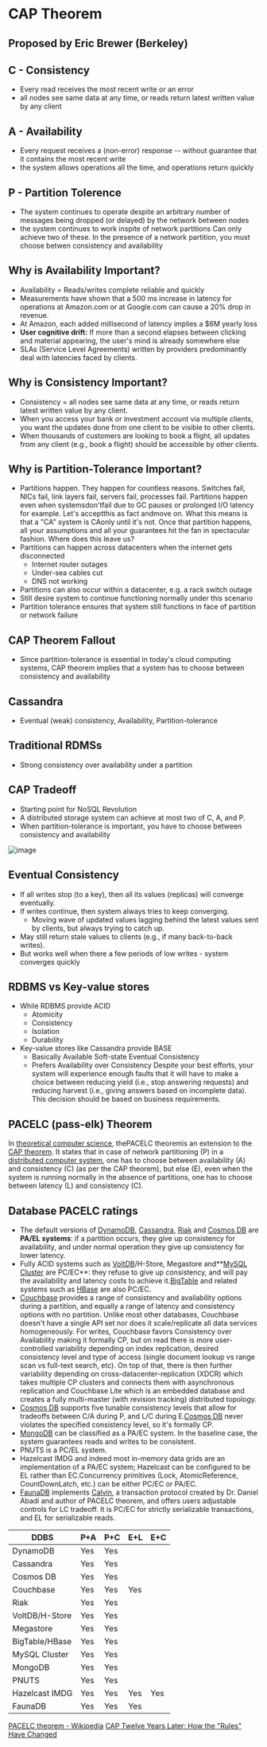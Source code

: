 # CAP Theorem

## Proposed by Eric Brewer (Berkeley)

## C - Consistency

- Every read receives the most recent write or an error
- all nodes see same data at any time, or reads return latest written value by any client

## A - Availability

- Every request receives a (non-error) response -- without guarantee that it contains the most recent write
- the system allows operations all the time, and operations return quickly

## P - Partition Tolerence

- The system continues to operate despite an arbitrary number of messages being dropped (or delayed) by the network between nodes
- the system continues to work inspite of network partitions
Can only achieve two of these.
In the presence of a network partition, you must choose betwen consistency and availability

## Why is Availability Important?

- Availability = Reads/writes complete reliable and quickly
- Measurements have shown that a 500 ms increase in latency for operations at Amazon.com or at Google.com can cause a 20% drop in revenue.
- At Amazon, each added millisecond of latency implies a $6M yearly loss
- **User cognitive drift:** If more than a second elapses between clicking and material appearing, the user's mind is already somewhere else
- SLAs (Service Level Agreements) written by providers predominantly deal with latencies faced by clients.

## Why is Consistency Important?

- Consistency = all nodes see same data at any time, or reads return latest written value by any client.
- When you access your bank or investment account via multiple clients, you want the updates done from one client to be visible to other clients.
- When thousands of customers are looking to book a flight, all updates from any client (e.g., book a flight) should be accessible by other clients.

## Why is Partition-Tolerance Important?

- Partitions happen. They happen for countless reasons. Switches fail, NICs fail, link layers fail, servers fail, processes fail. Partitions happen even when systemsdon'tfail due to GC pauses or prolonged I/O latency for example. Let's acceptthis as fact andmove on. What this means is that a "CA" system is CAonly until it's not. Once that partition happens, all your assumptions and all your guarantees hit the fan in spectacular fashion. Where does this leave us?
- Partitions can happen across datacenters when the internet gets disconnected
  - Internet router outages
  - Under-sea cables cut
  - DNS not working
- Partitions can also occur within a datacenter, e.g. a rack switch outage
- Still desire system to continue functioning normally under this scenario
- Partition tolerance ensures that system still functions in face of partition or network failure

## CAP Theorem Fallout

- Since partition-tolerance is essential in today's cloud computing systems, CAP theorem implies that a system has to choose between consistency and availability

## Cassandra

- Eventual (weak) consistency, Availability, Partition-tolerance

## Traditional RDMSs

- Strong consistency over availability under a partition

## CAP Tradeoff

- Starting point for NoSQL Revolution
- A distributed storage system can achieve at most two of C, A, and P.
- When partition-tolerance is important, you have to choose between consistency and availability

![image](media/CAP-Theorem-image1.png)

## Eventual Consistency

- If all writes stop (to a key), then all its values (replicas) will converge eventually.
- If writes continue, then system always tries to keep converging.
  - Moving wave of updated values lagging behind the latest values sent by clients, but always trying to catch up.
- May still return stale values to clients (e.g., if many back-to-back writes).
- But works well when there a few periods of low writes - system converges quickly

## RDBMS vs Key-value stores

- While RDBMS provide ACID
  - Atomicity
  - Consistency
  - Isolation
  - Durability
- Key-value stores like Cassandra provide BASE
  - Basically Available Soft-state Eventual Consistency
  - Prefers Availability over Consistency
Despite your best efforts, your system will experience enough faults that it will have to make a choice between reducing yield (i.e., stop answering requests) and reducing harvest (i.e., giving answers based on incomplete data). This decision should be based on business requirements.

## PACELC (pass-elk) Theorem

In [theoretical computer science](https://en.wikipedia.org/wiki/Theoretical_computer_science), thePACELC theoremis an extension to the [CAP theorem](https://en.wikipedia.org/wiki/CAP_theorem). It states that in case of network partitioning (P) in a [distributed computer system](https://en.wikipedia.org/wiki/Distributed_computing), one has to choose between availability (A) and consistency (C) (as per the CAP theorem), but else (E), even when the system is running normally in the absence of partitions, one has to choose between latency (L) and consistency (C).

## Database PACELC ratings

- The default versions of [DynamoDB](https://en.wikipedia.org/wiki/Amazon_DynamoDB), [Cassandra](https://en.wikipedia.org/wiki/Apache_Cassandra), [Riak](https://en.wikipedia.org/wiki/Riak) and [Cosmos DB](https://en.wikipedia.org/wiki/Cosmos_DB) are **PA/EL systems**: if a partition occurs, they give up consistency for availability, and under normal operation they give up consistency for lower latency.
- Fully ACID systems such as [VoltDB](https://en.wikipedia.org/wiki/VoltDB)/H-Store, Megastore and**[MySQL Cluster](https://en.wikipedia.org/wiki/MySQL_Cluster) are PC/EC**: they refuse to give up consistency, and will pay the availability and latency costs to achieve it.[BigTable](https://en.wikipedia.org/wiki/Bigtable) and related systems such as [HBase](https://en.wikipedia.org/wiki/Apache_HBase) are also PC/EC.
- [Couchbase](https://docs.couchbase.com/server/6.0/learn/clusters-and-availability/clusters-and-availability.html) provides a range of consistency and availability options during a partition, and equally a range of latency and consistency options with no partition. Unlike most other databases, Couchbase doesn't have a single API set nor does it scale/replicate all data services homogeneously. For writes, Couchbase favors Consistency over Availability making it formally CP, but on read there is more user-controlled variability depending on index replication, desired consistency level and type of access (single document lookup vs range scan vs full-text search, etc). On top of that, there is then further variability depending on cross-datacenter-replication (XDCR) which takes multiple CP clusters and connects them with asynchronous replication and Couchbase Lite which is an embedded database and creates a fully multi-master (with revision tracking) distributed topology.
- [Cosmos DB](https://en.wikipedia.org/wiki/Cosmos_DB) supports five tunable consistency levels that allow for tradeoffs between C/A during P, and L/C during E.[Cosmos DB](https://en.wikipedia.org/wiki/Cosmos_DB) never violates the specified consistency level, so it's formally CP.
- [MongoDB](https://en.wikipedia.org/wiki/MongoDB) can be classified as a PA/EC system. In the baseline case, the system guarantees reads and writes to be consistent.
- PNUTS is a PC/EL system.
- Hazelcast IMDG and indeed most in-memory data grids are an implementation of a PA/EC system; Hazelcast can be configured to be EL rather than EC.Concurrency primitives (Lock, AtomicReference, CountDownLatch, etc.) can be either PC/EC or PA/EC.
- [FaunaDB](https://news.ycombinator.com/item?id=18257128) implements [Calvin](http://cs.yale.edu/homes/thomson/publications/calvin-sigmod12.pdf), a transaction protocol created by Dr. Daniel Abadi and author of PACELC theorem, and offers users adjustable controls for LC tradeoff. It is PC/EC for strictly serializable transactions, and EL for serializable reads.

| **DDBS** | **P+A** | **P+C** | **E+L** | **E+C** |
|---|---|---|---|---|
| DynamoDB | Yes | Yes |
| Cassandra | Yes | Yes |
| Cosmos DB | Yes | Yes |
| Couchbase | Yes | Yes | Yes |
| Riak | Yes | Yes |
| VoltDB/H-Store | Yes | Yes |
| Megastore | Yes | Yes |
| BigTable/HBase | Yes | Yes |
| MySQL Cluster | Yes | Yes |
| MongoDB | Yes | Yes |
| PNUTS | Yes | Yes |
| Hazelcast IMDG | Yes | Yes | Yes | Yes |
| FaunaDB | Yes | Yes | Yes |

[PACELC theorem - Wikipedia](https://en.wikipedia.org/wiki/PACELC_theorem)
[CAP Twelve Years Later: How the "Rules" Have Changed](https://www.infoq.com/articles/cap-twelve-years-later-how-the-rules-have-changed)
